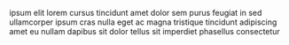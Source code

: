 ipsum elit lorem cursus tincidunt amet dolor sem purus feugiat in sed ullamcorper ipsum cras nulla eget ac magna tristique tincidunt adipiscing amet eu nullam dapibus sit dolor tellus sit imperdiet phasellus consectetur